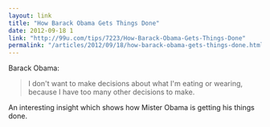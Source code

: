 ```yaml
---
layout: link
title: "How Barack Obama Gets Things Done"
date: 2012-09-18 1
link: "http://99u.com/tips/7223/How-Barack-Obama-Gets-Things-Done"
permalink: "/articles/2012/09/18/how-barack-obama-gets-things-done.html"
---
```


Barack Obama:

> I don't want to make decisions about what I'm eating or wearing, because I have too many other decisions to make.

An interesting insight which shows how Mister Obama is getting his things done.
